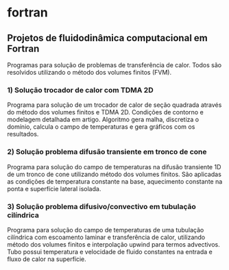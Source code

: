 # fortran
 ## Projetos de fluidodinâmica computacional em Fortran
 
 Programas para solução de problemas de transferência de calor. Todos são resolvidos utilizando o método dos volumes finitos (FVM).
 
 ### 1) Solução trocador de calor com TDMA 2D
 Programa para solução de um trocador de calor de seção quadrada através do método dos volumes finitos e TDMA 2D. 
 Condições de contorno e modelagem detalhada em artigo.
 Algoritmo gera malha, discretiza o domínio, calcula o campo de temperaturas e gera gráficos com os resultados.
  
 ### 2) Solução problema difusão transiente em tronco de cone
 Programa para solução do campo de temperaturas na difusão transiente 1D de um tronco de cone utilizando método dos volumes finitos. 
 São aplicadas as condições de temperatura   constante na base, aquecimento constante na ponta e superfície lateral isolada.
 
 ### 3) Solução problema difusivo/convectivo em tubulação cilíndrica
 Programa para solução do campo de temperaturas de uma tubulação cilíndrica com escoamento laminar e transferência de calor, utilizando método dos volumes finitos e interpolação upwind para termos advectivos.
 Tubo possui temperatura e velocidade de fluido constantes na entrada e fluxo de calor na superfície.
 
